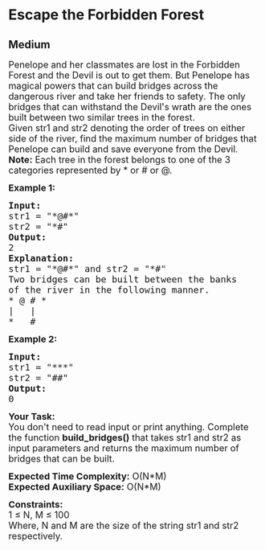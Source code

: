 # Escape the Forbidden Forest
## Medium 
<div class="problem-statement">
                <p></p><p><span style="font-size:18px">Penelope and her classmates are lost in the Forbidden Forest and the Devil is out to get them. But Penelope has magical powers that can build bridges across the dangerous river and take her friends to safety. The only bridges that can withstand the Devil's wrath are the ones built between two similar trees in the forest.&nbsp;<br>
Given str1 and str2 denoting the order of trees on either side of the river, find the maximum number of bridges that Penelope can build and save everyone from the Devil.&nbsp;</span><br>
<span style="font-size:18px"><strong>Note:</strong> Each tree in the forest belongs to one of the 3 categories represented by * or # or @.&nbsp;</span></p>

<p><span style="font-size:18px"><strong>Example 1:</strong></span></p>

<pre><span style="font-size:18px"><strong>Input:</strong>
str1 = "*@#*" </span>
<span style="font-size:18px">str2 = "*#"</span>
<span style="font-size:18px"><strong>Output:</strong>
2</span>
<span style="font-size:18px"><strong>Explanation:</strong>
str1 = "*@#*" and str2 = "*#" 
Two bridges can be built between the banks 
of the river in the following manner. 
* @ # *
|   |
*   #</span></pre>

<p><span style="font-size:18px"><strong>Example 2:</strong></span></p>

<pre><span style="font-size:18px"><strong>Input:</strong></span>
<span style="font-size:18px">str1 = "***"</span>
<span style="font-size:18px">str2 = "##"</span>
<span style="font-size:18px"><strong>Output:</strong>
0</span>
</pre>

<p><span style="font-size:18px"><strong>Your Task:</strong><br>
You don't need to read input or print anything. Complete the function <strong>build_bridges()</strong> that takes str1 and str2 as input parameters and returns the maximum number of bridges that can be built.&nbsp;</span></p>

<p><span style="font-size:18px"><strong>Expected Time Complexity:</strong> O(N*M)<br>
<strong>Expected Auxiliary Space:</strong> O(N*M)</span></p>

<p><span style="font-size:18px"><strong>Constraints:</strong><br>
1 ≤ N, M ≤ 100<br>
Where, N and M are the size of the string str1 and str2 respectively.</span></p>
 <p></p>
            </div>